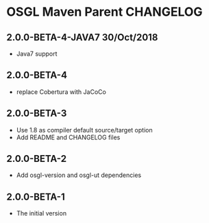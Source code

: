 # OSGL Maven Parent CHANGELOG

## 2.0.0-BETA-4-JAVA7 30/Oct/2018

* Java7 support


## 2.0.0-BETA-4

* replace Cobertura with JaCoCo

## 2.0.0-BETA-3

* Use 1.8 as compiler default source/target option
* Add README and CHANGELOG files

## 2.0.0-BETA-2

* Add osgl-version and osgl-ut dependencies


## 2.0.0-BETA-1

* The initial version 